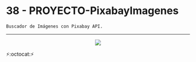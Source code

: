 # 38 - PROYECTO-PixabayImagenes
~~~
Buscador de Imágenes con Pixabay API.
~~~
---
<p align="center" font-weight="bold">
   <img src="https://img.shields.io/badge/ESTADO-COMPLETADO-brightgreen?style=for-the-badge&logo=JavaScript&logoWidth=40&link=https://buscadorimagenespixabay-12.netlify.app/">
</p>

:zap::octocat::zap: